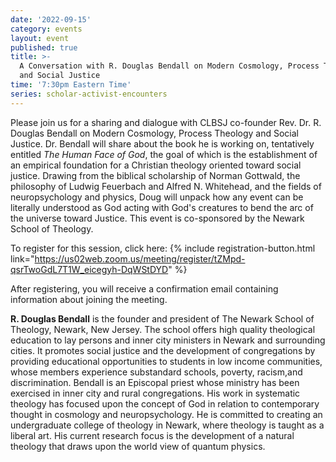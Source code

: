 ```yaml
---
date: '2022-09-15'
category: events
layout: event
published: true
title: >-
  A Conversation with R. Douglas Bendall on Modern Cosmology, Process Theology
  and Social Justice
time: '7:30pm Eastern Time'
series: scholar-activist-encounters
---
```

Please join us for a sharing and dialogue with CLBSJ co-founder Rev. Dr. R. Douglas Bendall on Modern Cosmology, Process Theology and Social Justice. Dr. Bendall will share about the book he is working on, tentatively entitled _The Human Face of God_, the goal of which is the establishment of an empirical foundation for a Christian theology oriented toward social justice. Drawing from the biblical scholarship of Norman Gottwald, the philosophy of Ludwig Feuerbach and Alfred N. Whitehead, and the fields of neuropsychology and physics, Doug will unpack how any event can be literally understood as God acting with God's creatures to bend the arc of the universe toward Justice. This event is co-sponsored by the Newark School of Theology.

To register for this session, click here: {% include registration-button.html link="https://us02web.zoom.us/meeting/register/tZMpd-qsrTwoGdL7T1W_eicegyh-DqWStDYD" %}

After registering, you will receive a confirmation email containing information about joining the meeting.

**R. Douglas Bendall** is the founder and president of The Newark School of Theology, Newark, New Jersey. The school offers high quality theological education to lay persons and inner city ministers in Newark and surrounding cities. It promotes social justice and the development of congregations by providing educational opportunities to students in low income communities, whose members experience substandard schools, poverty, racism,and discrimination. Bendall is an Episcopal priest whose ministry has been exercised in inner city and rural congregations. His work in systematic theology has focused upon the concept of God in relation to contemporary thought in cosmology and neuropsychology. He is committed to creating an undergraduate college of theology in Newark, where theology is taught as a liberal art. His current research focus is the development of a natural theology that draws upon the world view of quantum physics.
